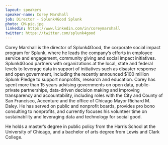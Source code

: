 ```yaml
---
layout: speakers
speaker-name: Corey Marshall
job: Director - Splunk4Good Splunk
photo: CM-pic.jpg
linkedin: https://www.linkedin.com/in/coreymarshall
twitter: https://twitter.com/splunk4good
---
```

Corey Marshall is the director of Splunk4Good, the corporate social impact program for Splunk, where he leads the company’s efforts in employee service and engagement, community giving and social impact initiatives. Splunk4Good partners with organizations at the local, state and federal levels to leverage data in support of initiatives such as disaster response and open government, including the recently announced $100 million Splunk Pledge to support nonprofits, research and education. Corey has spent more than 15 years advising governments on open data, public-private partnerships, data-driven decision making and improving transparency and accountability, including roles with the City and County of San Francisco, Accenture and the office of Chicago Mayor Richard M. Daley. He has served on public and nonprofit boards, provides pro bono consulting to nonprofits, and currently focuses his volunteer time on sustainability and leveraging data and technology for social good.

He holds a master’s degree in public policy from the Harris School at the University of Chicago, and a bachelor of arts degree from Lewis and Clark College.
